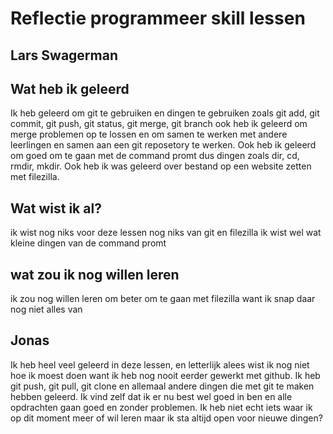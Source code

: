 # Reflectie programmeer skill lessen

## Lars Swagerman

## Wat heb ik geleerd

Ik heb geleerd om git te gebruiken en dingen te gebruiken zoals git add, git commit, git push, git status, git merge, git branch ook heb ik geleerd om merge problemen op te lossen en om samen te werken met andere leerlingen en samen aan een git reposetory te werken. Ook heb ik geleerd om goed om te gaan met de command promt dus dingen zoals dir, cd, rmdir, mkdir. Ook heb ik was geleerd over bestand op een website zetten met filezilla.

## Wat wist ik al?

ik wist nog niks voor deze lessen nog niks van git en filezilla ik wist wel wat kleine dingen van de command promt

## wat zou ik nog willen leren

ik zou nog willen leren om beter om te gaan met filezilla want ik snap daar nog niet alles van

## Jonas

Ik heb heel veel geleerd in deze lessen, en letterlijk alees wist ik nog niet hoe ik moest doen want ik heb nog nooit eerder gewerkt met github. Ik heb git push, git pull, git clone en allemaal andere dingen die met git te maken hebben geleerd. Ik vind zelf dat ik er nu best wel goed in ben en alle opdrachten gaan goed en zonder problemen. Ik heb niet echt iets waar ik op dit moment meer of wil leren maar ik sta altijd open voor nieuwe dingen?
